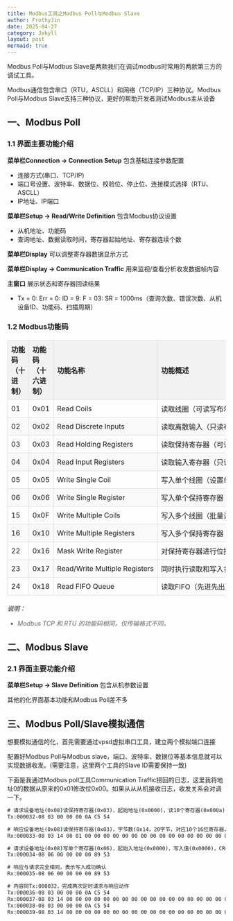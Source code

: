 ```yaml
---
title: Modbus工具之Modbus Poll与Modbus Slave
author: FrothyJin
date: 2025-04-27
category: Jekyll
layout: post
mermaid: true
---
```


Modbus Poll与Modbus Slave是两款我们在调试modbus时常用的两款第三方的调试工具。

Modbus通信包含串口（RTU，ASCLL）和网络（TCP/IP）三种协议。Modbus Poll与Modbus Slave支持三种协议，更好的帮助开发者测试Modbus主从设备

## 一、Modbus Poll

### 1.1 界面主要功能介绍

**菜单栏Connection -> Connection Setup** 包含基础连接参数配置
- 连接方式(串口、TCP/IP)
- 端口号设置、波特率、数据位、校验位、停止位、连接模式选择（RTU、ASCLL）
- IP地址、IP端口

**菜单栏Setup -> Read/Write Definition** 包含Modbus协议设置
- 从机地址、功能码
- 查询地址、数据读取时间，寄存器起始地址、寄存器连续个数

**菜单栏Display** 可以调整寄存器数据显示方式

**菜单栏Display -> Communication Traffic** 用来监视/查看分析收发数据帧内容

**主窗口** 展示状态和寄存器回读结果
- Tx = 0: Err = 0: ID = 9: F = 03: SR = 1000ms（查询次数、错误次数、从机设备ID、功能码、扫描周期）

### 1.2 Modbus功能码

<dev style="overflow-x: auto;">
    <html lang="zh-CN">
    <head>
        <meta charset="UTF-8">
        <style>
            td {
                border: 1px solid #000;
                padding: 8px;
                white-space: nowrap; /* 所有文字不换行 */
            }S
            body {
                font-family: Arial, sans-serif;
                margin: 20px;
            }
            h1 {
                color: #2c3e50;
                text-align: center;
            }
            table {
                width: 100%;
                border-collapse: collapse;
                margin: 20px 0;
            }
            th, td {
                border: 1px solid #ddd;
                padding: 8px;
                text-align: left;
            }
            th {
                background-color: #f2f2f2;
                font-weight: bold;
            }
            tr:nth-child(even) {
                background-color: #f9f9f9;
            }
            .note {
                font-style: italic;
                color: #666;
                margin-top: 20px;
            }
        </style>
    </head>
    <body>
        <table>
            <thead>
                <tr>
                    <th>功能码（十进制）</th>
                    <th>功能码（十六进制）</th>
                    <th>功能名称</th>
                    <th>功能概述</th>
                </tr>
            </thead>
            <tbody>
                <tr>
                    <td>01</td>
                    <td>0x01</td>
                    <td>Read Coils</td>
                    <td>读取线圈（可读写布尔量，如继电器状态）</td>
                </tr>
                <tr>
                    <td>02</td>
                    <td>0x02</td>
                    <td>Read Discrete Inputs</td>
                    <td>读取离散输入（只读布尔量，如传感器信号）</td>
                </tr>
                <tr>
                    <td>03</td>
                    <td>0x03</td>
                    <td>Read Holding Registers</td>
                    <td>读取保持寄存器（可读写16位数据，如设备参数）</td>
                </tr>
                <tr>
                    <td>04</td>
                    <td>0x04</td>
                    <td>Read Input Registers</td>
                    <td>读取输入寄存器（只读16位数据，如传感器模拟量）</td>
                </tr>
                <tr>
                    <td>05</td>
                    <td>0x05</td>
                    <td>Write Single Coil</td>
                    <td>写入单个线圈（设置单个继电器开/关）</td>
                </tr>
                <tr>
                    <td>06</td>
                    <td>0x06</td>
                    <td>Write Single Register</td>
                    <td>写入单个保持寄存器</td>
                </tr>
                <tr>
                    <td>15</td>
                    <td>0x0F</td>
                    <td>Write Multiple Coils</td>
                    <td>写入多个线圈（批量设置继电器状态）</td>
                </tr>
                <tr>
                    <td>16</td>
                    <td>0x10</td>
                    <td>Write Multiple Registers</td>
                    <td>写入多个保持寄存器（批量写入）</td>
                </tr>
                <tr>
                    <td>22</td>
                    <td>0x16</td>
                    <td>Mask Write Register</td>
                    <td>对保持寄存器进行位掩码写入（按位与/或操作）</td>
                </tr>
                <tr>
                    <td>23</td>
                    <td>0x17</td>
                    <td>Read/Write Multiple Registers</td>
                    <td>同时执行读取和写入多个寄存器的复合操作</td>
                </tr>
                <tr>
                    <td>24</td>
                    <td>0x18</td>
                    <td>Read FIFO Queue</td>
                    <td>读取FIFO（先进先出）队列中的数据（特殊设备使用）</td>
                </tr>
            </tbody>
        </table>
        <div class="note">
            <p><strong>说明：</strong></p>
            <ul>
                <li>Modbus TCP 和 RTU 的功能码相同，仅传输格式不同。</li>
            </ul>
        </div>
    </body>
    </html>
</dev>


## 二、Modbus Slave

### 2.1 界面主要功能介绍

**菜单栏Setup -> Slave Definition** 包含从机参数设置

其他的化界面基本功能和Modbus Poll差不多

## 三、Modbus Poll/Slave模拟通信

想要模拟通信的化，首先需要通过vpsd虚拟串口工具，建立两个模拟端口连接

配置好Modbus Poll与Modbus slave，端口、波特率、数据位等基本信息就可以实现数据收发。(需要注意，这里两个工具的Slave ID需要保持一致)

下面是我通过Modbus poll工具Communication Traffic捞回的日志，这里我将地址0的数据从原来的0x01修改位0x00。如果从从从机接收日志，收发关系会对调一下。

``` cmd
# 请求设备地址(0x08)读保持寄存器(0x03)，起始地址(0x0000)，读10个寄存器(0x000a)，CRC校验(c5 54)
Tx:000032-08 03 00 00 00 0A C5 54 

# 响应设备地址(0x08)读保持寄存器(0x03)，字节数(0x14，20字节，对应10个16位寄存器，就是每个寄存器用两个八位字节存表示)，数据(第一个寄存器为0x0001，其他为0x0000)，CRC校验(34 a1)
Rx:000033-08 03 14 00 01 00 00 00 00 00 00 00 00 00 00 00 00 00 00 00 00 00 00 34 A1 

# 请求设备地址(0x08)写单个寄存器(0x06)，起始入地址(0x0000)，写入值(0x0000)，CRC校验(89 53)
Tx:000034-08 06 00 00 00 00 89 53

# 响应与请求完全相同，表示写入成功确认
Rx:000035-08 06 00 00 00 00 89 53

# 内容同Tx:000032，完成两次定时请求与响应动作
Tx:000036-08 03 00 00 00 0A C5 54
Rx:000037-08 03 14 00 00 00 00 00 00 00 00 00 00 00 00 00 00 00 00 00 00 00 00 09 5D
Tx:000038-08 03 00 00 00 0A C5 54
Rx:000039-08 03 14 00 00 00 00 00 00 00 00 00 00 00 00 00 00 00 00 00 00 00 00 09 5D
```

